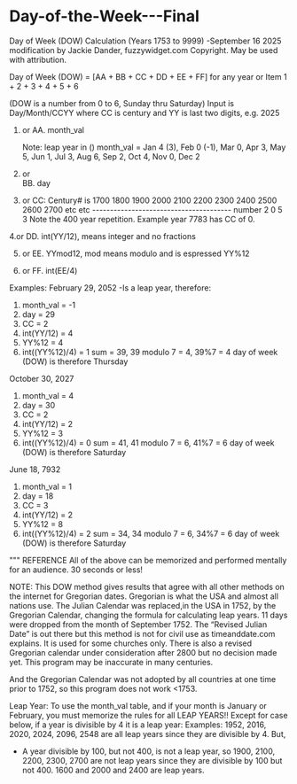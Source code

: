 # Day-of-the-Week---Final
Day of Week (DOW) Calculation (Years 1753 to 9999)
-September 16 2025 modification by Jackie Dander, fuzzywidget.com
Copyright.  May be used with attribution.

Day of Week (DOW) = [AA + BB + CC + DD + EE + FF] for any year
or Item 1 + 2 + 3 + 4 + 5 + 6

(DOW is a number from 0 to 6, Sunday thru Saturday)
Input is Day/Month/CCYY where CC is century and YY is last two digits, e.g. 2025


1. or
AA.	 month_val

      Note: leap year in ()
      month_val =      Jan  4 (3),  Feb 0 (-1),  Mar 0,   Apr  3,
                       May  5,      Jun  1,      Jul 3,   Aug  6,
                       Sep  2,      Oct  4,      Nov 0,   Dec  2
2. or                       
BB.  day

3. or
CC:  Century# is          1700   1800   1900
                   2000   2100   2200   2300
                   2400   2500   2600   2700  etc etc
              ---------------------------------------
            number  2      0      5       3
Note the 400 year repetition.  Example year 7783 has CC of 0.

4.or
DD.  int(YY/12), means integer and no fractions

5. or
EE.  YYmod12, mod means modulo and is espressed YY%12

6. or
FF.  int(EE/4)


Examples:
February 29, 2052
-Is a leap year, therefore:
1. month_val       = -1
2. day             = 29
3. CC              =  2
4. int(YY/12)      =  4
5. YY%12           =  4
6. int((YY%12)/4)  =  1
   sum             = 39, 39 modulo 7 = 4, 39%7 = 4
   day of week (DOW) is therefore Thursday
   
October 30, 2027
1. month_val       =  4
2. day             = 30
3. CC              =  2
4. int(YY/12)      =  2
5. YY%12           =  3
6. int((YY%12)/4)  =  0
   sum             = 41, 41 modulo 7 = 6, 41%7 = 6
   day of week (DOW) is therefore Saturday
   
 June 18, 7932
1. month_val       =  1
2. day             = 18
3. CC              =  3
4. int(YY/12)      =  2
5. YY%12           =  8
6. int((YY%12)/4)  =  2
   sum             = 34, 34 modulo 7 = 6, 34%7 = 6
   day of week (DOW) is therefore Saturday

     

""" REFERENCE
All of the above can be memorized and performed mentally for an audience. 30 seconds or less!

NOTE: This DOW method gives results that agree with all other methods on the internet for Gregorian dates. Gregorian is what the USA and almost all nations use. The Julian Calendar was replaced,in the USA in 1752, by the Gregorian Calendar, changing the formula for calculating leap years. 
11 days were dropped from the month of September 1752. 
The “Revised Julian Date” is out there but this method is not for civil use as timeanddate.com explains. It is used for some churches only.
There is also a revised Gregorian calendar under consideration after 2800 but no decision made yet. This program may be inaccurate in many centuries.

And the Gregorian Calendar was not adopted by all countries at one time  prior to 1752, so this program does not work <1753.

Leap Year:
To use the month_val table, and if your month is January or February, you must memorize  the rules for all LEAP YEARS!!
Except for case below, if a year is divisible by 4 it is a leap year:
Examples: 1952, 2016, 2020, 2024, 2096, 2548 are all leap years since they are divisible by 4.
But,
- A year divisible by 100, but not 400, is not a leap year, so
1900, 2100, 2200, 2300, 2700 are not leap years since they are
divisible by 100 but not 400. 1600 and 2000 and 2400 are leap years.

